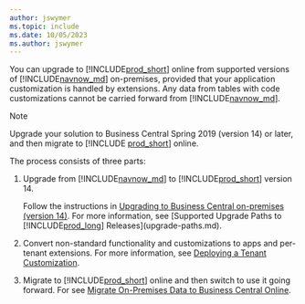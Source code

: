 ```yaml
---
author: jswymer
ms.topic: include
ms.date: 10/05/2023
ms.author: jswymer
---
```

You can upgrade to [!INCLUDE[prod_short](../developer/includes/prod_short.md)] online from supported versions of [!INCLUDE[navnow_md](navnow_md.md)] on-premises, provided that your application customization is handled by extensions. Any data from tables with code customizations cannot be carried forward from [!INCLUDE[navnow_md](navnow_md.md)].  

> [!NOTE]
> Upgrade your solution to Business Central Spring 2019 (version 14) or later, and then migrate to [!INCLUDE [prod_short](../developer/includes/prod_short.md)] online.

The process consists of three parts:

1. Upgrade from [!INCLUDE[navnow_md](navnow_md.md)] to [!INCLUDE[prod_short](prod_short.md)] version 14.

   Follow the instructions in [Upgrading to Business Central on-premises (version 14)](../../upgrade/upgrading-to-business-central-on-premises.md). For more information, see [Supported Upgrade Paths to [!INCLUDE[prod_long](prod_long.md)] Releases](upgrade-paths.md).  
1. Convert non-standard functionality and customizations to apps and per-tenant extensions. For more information, see [Deploying a Tenant Customization](../devenv-deploy-tenant-customization.md).
1. Migrate to [!INCLUDE[prod_short](prod_short.md)] online and then switch to use it going forward. For see [Migrate On-Premises Data to Business Central Online](../../administration/migrate-data.md).
